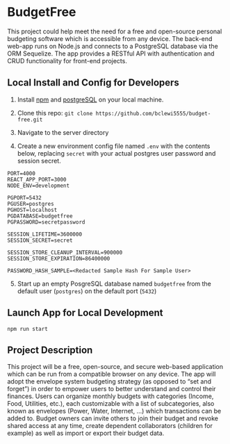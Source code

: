 # BudgetFree

This project could help meet the need for a free and open-source personal budgeting software which is accessible from any device. The back-end web-app runs on Node.js and connects to a PostgreSQL database via the ORM Sequelize. The app provides a RESTful API with authentication and CRUD functionality for front-end projects.

## Local Install and Config for Developers

1. Install [npm](https://www.npmjs.com/) and [postgreSQL](https://www.postgresql.org/) on your local machine.

2. Clone this repo: `git clone https://github.com/bclewi5555/budget-free.git`

3. Navigate to the server directory

4. Create a new environment config file named `.env` with the contents below, replacing `secret` with your actual postgres user password and session secret.
```
PORT=4000
REACT_APP_PORT=3000
NODE_ENV=development

PGPORT=5432
PGUSER=postgres
PGHOST=localhost
PGDATABASE=budgetfree
PGPASSWORD=secretpassword

SESSION_LIFETIME=3600000
SESSION_SECRET=secret

SESSION_STORE_CLEANUP_INTERVAL=900000
SESSION_STORE_EXPIRATION=86400000

PASSWORD_HASH_SAMPLE=<Redacted Sample Hash For Sample User>
```

5. Start up an empty PosgreSQL database named `budgetfree` from the default user (`postgres`) on the default port (`5432`)

## Launch App for Local Development

`npm run start`

## Project Description

This project will be a free, open-source, and secure web-based application which can be run from a compatible browser on any device. The app will adopt the envelope system budgeting strategy (as opposed to “set and forget”) in order to empower users to better understand and control their finances. Users can organize monthly budgets with categories (Income, Food, Utilities, etc.), each customizable with a list of subcategories, also known as envelopes (Power, Water, Internet, ...) which transactions can be added to. Budget owners can invite others to join their budget and revoke shared access at any time, create dependent collaborators (children for example) as well as import or export their budget data.
